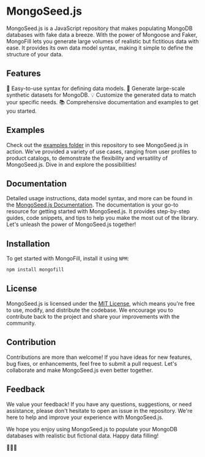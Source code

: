 # MongoSeed.js

MongoSeed.js is a JavaScript repository that makes populating MongoDB databases with fake data a breeze.
With the power of Mongoose and Faker, MongoFill lets you generate large volumes of realistic but fictitious data with ease.
It provides its own data model syntax, making it simple to define the structure of your data.

## Features

🌟 Easy-to-use syntax for defining data models.
🚀 Generate large-scale synthetic datasets for MongoDB.
💡 Customize the generated data to match your specific needs.
📚 Comprehensive documentation and examples to get you started.

## Examples

Check out the [examples folder](/examples) in this repository to see MongoSeed.js in action.
We've provided a variety of use cases, ranging from user profiles to product catalogs,
to demonstrate the flexibility and versatility of MongoSeed.js. Dive in and explore the possibilities!

## Documentation

Detailed usage instructions, data model syntax, and more can be found in the [MongoSeed.js Documentation](/docs).
The documentation is your go-to resource for getting started with MongoSeed.js.
It provides step-by-step guides, code snippets, and tips to help you make the most out of the library.
Let's unleash the power of MongoSeed.js together!

## Installation

To get started with MongoFill, install it using `NPM`:
```bash
npm install mongofill
```

## License

MongoSeed.js is licensed under the [MIT License](LICENSE), which means you're free to use, modify, and distribute the codebase.
We encourage you to contribute back to the project and share your improvements with the community.

## Contribution

Contributions are more than welcome! If you have ideas for new features, bug fixes, or enhancements, feel free to submit a pull request.
Let's collaborate and make MongoSeed.js even better together.

## Feedback

We value your feedback! If you have any questions, suggestions, or need assistance, please don't hesitate to open an issue in the repository.
We're here to help and improve your experience with MongoSeed.js.

We hope you enjoy using MongoSeed.js to populate your MongoDB databases with realistic but fictional data. Happy data filling!

🎉🔌💪
